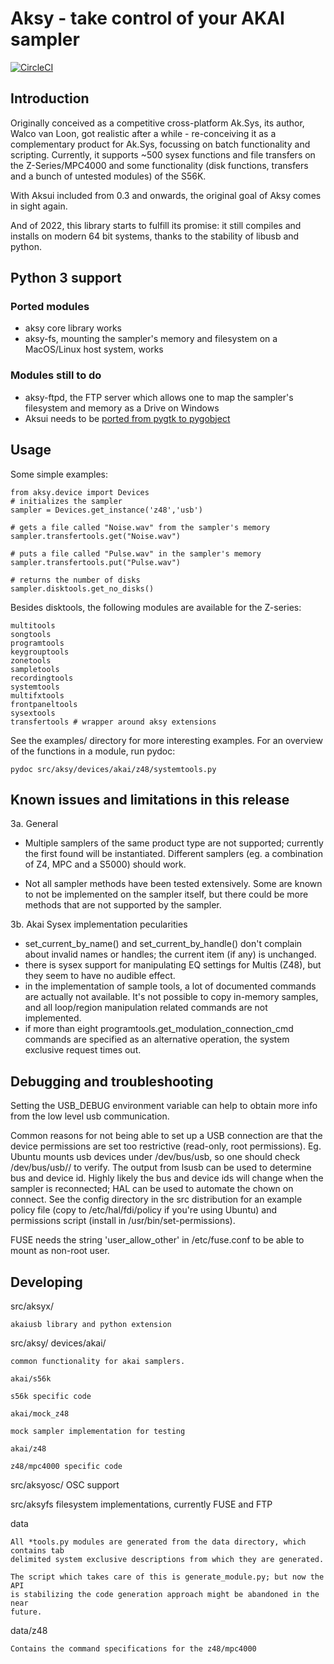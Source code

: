 # Aksy - take control of your AKAI sampler

[![CircleCI](https://circleci.com/gh/watzo/aksy/tree/master.svg?style=shield&circle-token=68a082bd4325d4b3b2d450a10a3c084ae8927608)](https://circleci.com/gh/watzo/aksy/tree/master)

## Introduction

Originally conceived as a competitive cross-platform Ak.Sys, its author, Walco van Loon, got
realistic after a while - re-conceiving it as a complementary product for
Ak.Sys, focussing on batch functionality and scripting. Currently, it supports
~500 sysex functions and file transfers on the Z-Series/MPC4000 and some
functionality (disk functions, transfers and a bunch of untested modules) of
the S56K.

With Aksui included from 0.3 and onwards, the original goal of Aksy comes in
sight again.

And of 2022, this library starts to fulfill its promise: it still compiles and installs 
on modern 64 bit systems, thanks to the stability of libusb and python.

## Python 3 support
### Ported modules
* aksy core library works
* aksy-fs, mounting the sampler's memory and filesystem on a MacOS/Linux host system, works

### Modules still to do
* aksy-ftpd, the FTP server which allows one to map the sampler's filesystem and memory as a Drive on Windows
* Aksui needs to be [ported from pygtk to pygobject](https://pygobject.readthedocs.io/en/latest/guide/porting.html) 

## Usage

Some simple examples:
```
from aksy.device import Devices
# initializes the sampler
sampler = Devices.get_instance('z48','usb')

# gets a file called "Noise.wav" from the sampler's memory
sampler.transfertools.get("Noise.wav")

# puts a file called "Pulse.wav" in the sampler's memory
sampler.transfertools.put("Pulse.wav")

# returns the number of disks
sampler.disktools.get_no_disks()
```

Besides disktools, the following modules are available for the Z-series:

```
multitools
songtools
programtools
keygrouptools
zonetools
sampletools
recordingtools
systemtools
multifxtools
frontpaneltools
sysextools
transfertools # wrapper around aksy extensions
```

See the examples/ directory for more interesting examples.
For an overview of the functions in a module, run pydoc:

```
pydoc src/aksy/devices/akai/z48/systemtools.py
```

## Known issues and limitations in this release

3a. General

* Multiple samplers of the same product type are not supported; currently the
  first found will be instantiated. Different samplers (eg. a combination of Z4,
  MPC and a S5000) should work.

* Not all sampler methods have been tested extensively. Some are known to
  not be implemented on the sampler itself, but there could be more methods
  that are not supported by the sampler.

3b. Akai Sysex implementation pecularities

* set_current_by_name() and set_current_by_handle() don't complain about
  invalid names or handles; the current item (if any) is unchanged.
* there is sysex support for manipulating EQ settings for Multis (Z48), but
  they seem to have no audible effect.
* in the implementation of sample tools, a lot of documented commands are
  actually not available. It's not possible to copy in-memory samples, and all
  loop/region manipulation related commands are not implemented. 
* if more than eight programtools.get_modulation_connection_cmd commands are
  specified as an alternative operation, the system exclusive request times out.

## Debugging and troubleshooting

Setting the USB_DEBUG environment variable can help to obtain more info from
the low level usb communication.

Common reasons for not being able to set up a USB connection are that the
device permissions are set too restrictive (read-only, root permissions). Eg.
Ubuntu mounts usb devices under /dev/bus/usb, so one should check
/dev/bus/usb/<bus id>/<device id> to verify. The output from lsusb can be used
to determine bus and device id. Highly likely the bus and device ids will
change when the sampler is reconnected; HAL can be used to automate the chown
on connect. See the config directory in the src distribution for an example
policy file (copy to /etc/hal/fdi/policy if you're using Ubuntu) and
permissions script (install in /usr/bin/set-permissions).

FUSE needs the string 'user_allow_other' in /etc/fuse.conf to be able to mount
as non-root user.

## Developing

src/aksyx/

    akaiusb library and python extension

src/aksy/
    devices/akai/

    common functionality for akai samplers.

    akai/s56k

    s56k specific code

    akai/mock_z48

    mock sampler implementation for testing

    akai/z48

    z48/mpc4000 specific code

src/aksyosc/
    OSC support

src/aksyfs
    filesystem implementations, currently FUSE and FTP

data

    All *tools.py modules are generated from the data directory, which contains tab
    delimited system exclusive descriptions from which they are generated.

	The script which takes care of this is generate_module.py; but now the API
    is stabilizing the code generation approach might be abandoned in the near
    future.

data/z48

    Contains the command specifications for the z48/mpc4000
